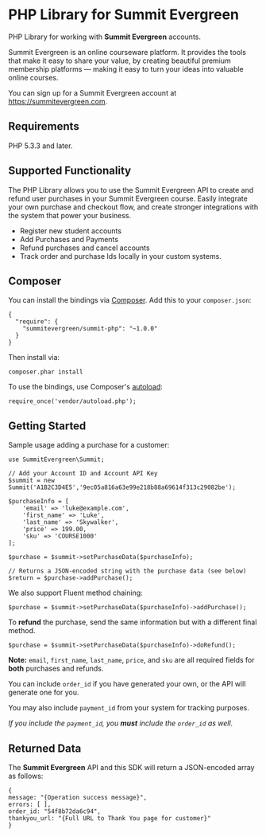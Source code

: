 PHP Library for Summit Evergreen
=======================

PHP Library for working with **Summit Evergreen** accounts.

Summit Evergreen is an online courseware platform. It provides the tools that make it easy to share your value, by creating beautiful premium membership platforms — making it easy to turn your ideas into valuable online courses.

You can sign up for a Summit Evergreen account at https://summitevergreen.com.

## Requirements

PHP 5.3.3 and later.

## Supported Functionality

The PHP Library allows you to use the Summit Evergreen API to create and refund user purchases in your Summit Evergreen course. 
Easily integrate your own purchase and checkout flow, and create stronger integrations with the system that power your business.

* Register new student accounts
* Add Purchases and Payments
* Refund purchases and cancel accounts
* Track order and purchase Ids locally in your custom systems.


## Composer

You can install the bindings via [Composer](http://getcomposer.org/). Add this to your `composer.json`:

    {
      "require": {
        "summitevergreen/summit-php": "~1.0.0"
      }
    }

Then install via:

    composer.phar install

To use the bindings, use Composer's [autoload](https://getcomposer.org/doc/00-intro.md#autoloading):

    require_once('vendor/autoload.php');

## Getting Started

Sample usage adding a purchase for a customer:

```
use SummitEvergreen\Summit;

// Add your Account ID and Account API Key
$summit = new Summit('A1B2C3D4E5','9ec05a816a63e99e218b88a69614f313c29082be');

$purchaseInfo = [
    'email' => 'luke@example.com',
    'first_name' => 'Luke',
    'last_name' => 'Skywalker',
    'price' => 199.00,
    'sku' => 'COURSE1000'
];

$purchase = $summit->setPurchaseData($purchaseInfo);

// Returns a JSON-encoded string with the purchase data (see below)
$return = $purchase->addPurchase();
```

We also support Fluent method chaining:

```
$purchase = $summit->setPurchaseData($purchaseInfo)->addPurchase();
```

To **refund** the purchase, send the same information but with a different final method.

```
$purchase = $summit->setPurchaseData($purchaseInfo)->doRefund();
```

**Note:** `email`, `first_name`, `last_name`, `price`, and `sku` are all required fields for **both** purchases and refunds.

You can include `order_id` if you have generated your own, or the API will generate one for you.

You may also include `payment_id` from your system for tracking purposes.

_If you include the `payment_id`, you **must** include the `order_id` as well._

Returned Data
-------------
The **Summit Evergreen** API and this SDK will return a JSON-encoded array as follows:

```
{
message: "{Operation success message}",
errors: [ ],
order_id: "54f8b72da6c94",
thankyou_url: "{Full URL to Thank You page for customer}"
}
```

